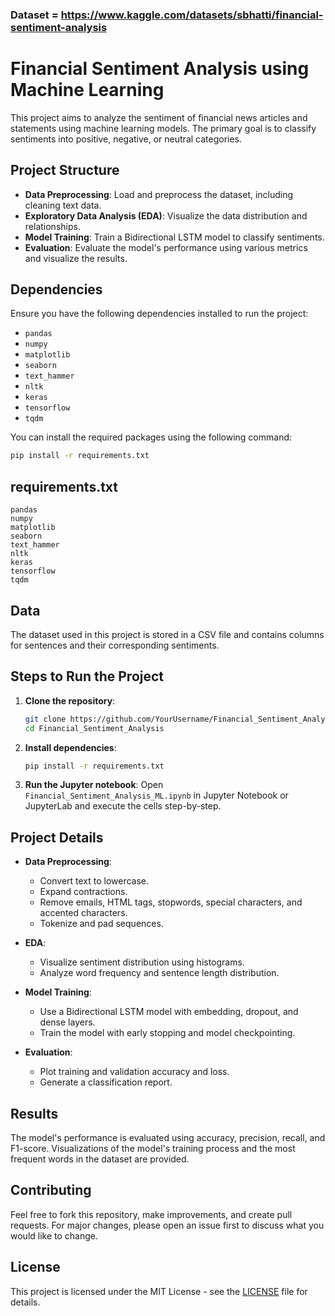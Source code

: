 ### Dataset = https://www.kaggle.com/datasets/sbhatti/financial-sentiment-analysis


# Financial Sentiment Analysis using Machine Learning

This project aims to analyze the sentiment of financial news articles and statements using machine learning models. The primary goal is to classify sentiments into positive, negative, or neutral categories.

## Project Structure

- **Data Preprocessing**: Load and preprocess the dataset, including cleaning text data.
- **Exploratory Data Analysis (EDA)**: Visualize the data distribution and relationships.
- **Model Training**: Train a Bidirectional LSTM model to classify sentiments.
- **Evaluation**: Evaluate the model's performance using various metrics and visualize the results.

## Dependencies

Ensure you have the following dependencies installed to run the project:

- `pandas`
- `numpy`
- `matplotlib`
- `seaborn`
- `text_hammer`
- `nltk`
- `keras`
- `tensorflow`
- `tqdm`

You can install the required packages using the following command:

```sh
pip install -r requirements.txt
```

## requirements.txt

```plaintext
pandas
numpy
matplotlib
seaborn
text_hammer
nltk
keras
tensorflow
tqdm
```

## Data

The dataset used in this project is stored in a CSV file and contains columns for sentences and their corresponding sentiments.

## Steps to Run the Project

1. **Clone the repository**:
    ```sh
    git clone https://github.com/YourUsername/Financial_Sentiment_Analysis.git
    cd Financial_Sentiment_Analysis
    ```

2. **Install dependencies**:
    ```sh
    pip install -r requirements.txt
    ```

3. **Run the Jupyter notebook**:
    Open `Financial_Sentiment_Analysis_ML.ipynb` in Jupyter Notebook or JupyterLab and execute the cells step-by-step.

## Project Details

- **Data Preprocessing**:
  - Convert text to lowercase.
  - Expand contractions.
  - Remove emails, HTML tags, stopwords, special characters, and accented characters.
  - Tokenize and pad sequences.

- **EDA**:
  - Visualize sentiment distribution using histograms.
  - Analyze word frequency and sentence length distribution.

- **Model Training**:
  - Use a Bidirectional LSTM model with embedding, dropout, and dense layers.
  - Train the model with early stopping and model checkpointing.

- **Evaluation**:
  - Plot training and validation accuracy and loss.
  - Generate a classification report.

## Results

The model's performance is evaluated using accuracy, precision, recall, and F1-score. Visualizations of the model's training process and the most frequent words in the dataset are provided.

## Contributing

Feel free to fork this repository, make improvements, and create pull requests. For major changes, please open an issue first to discuss what you would like to change.

## License

This project is licensed under the MIT License - see the [LICENSE](LICENSE) file for details.
